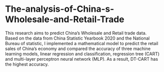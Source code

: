 # The-analysis-of-China-s-Wholesale-and-Retail-Trade
This research aims to predict China’s Wholesale and Retail trade data. Based on the data from China Statistic Yearbook 2020 and the National Bureau of statistic, I implemented a mathematical model to predict the retail sales of China’s economy and compared the accuracy of three machine learning models, linear regression and classification, regression tree (CART) and multi-layer perceptron neural network (MLP). As a result, DT-CART has the highest accuracy.
